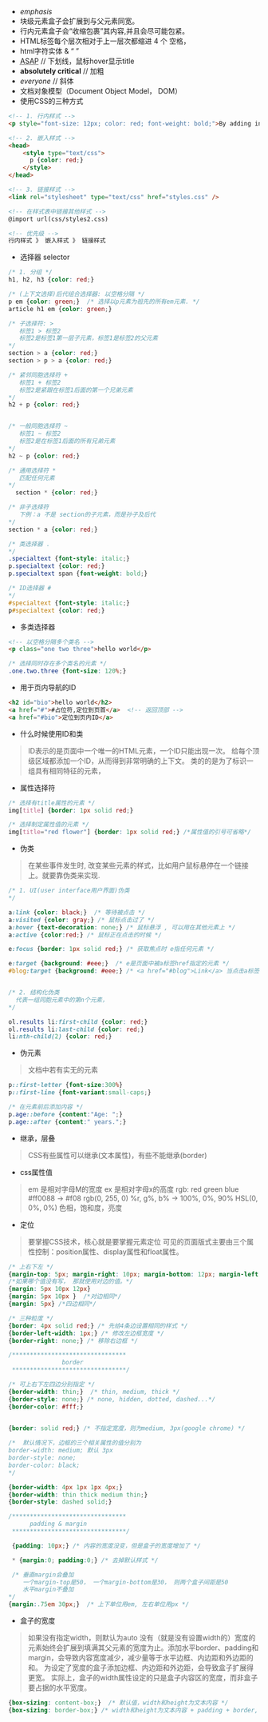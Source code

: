 - <em> emphasis </em>
- 块级元素盒子会扩展到与父元素同宽。
- 行内元素盒子会“收缩包裹”其内容,并且会尽可能包紧。
- HTML标签每个层次相对于上一层次都缩进 4 个 空格，
- html字符实体 &amp; &ldquo; &rdquo;
- <abbr title="As soon as possible">ASAP</abbr>  // 下划线，鼠标hover显示title
- <strong>absolutely critical</strong> // 加粗
- <em>everyone</em>  // 斜体
- 文档对象模型（Document Object Model， DOM）
- 使用CSS的三种方式
```html
<!-- 1. 行内样式 -->
<p style="font-size: 12px; color: red; font-weight: bold;">By adding inline CSS styling to this paragraph, you override the default styles.</p>

<!-- 2. 嵌入样式 -->
<head>
    <style type="text/css">
      p {color: red;}
    </style>
</head>

<!-- 3. 链接样式 -->
<link rel="stylesheet" type="text/css" href="styles.css" />

<!-- 在样式表中链接其他样式 -->
@import url(css/styles2.css)

<!-- 优先级 -->
行内样式 》 嵌入样式 》 链接样式
```

- 选择器 selector
```css
/* 1. 分组 */
h1, h2, h3 {color: red;}

/* (上下文选择)后代组合选择器: 以空格分隔 */
p em {color: green;}  /* 选择以p元素为祖先的所有em元素. */
article h1 em {color: green;}

/* 子选择符: > 
   标签1 > 标签2
   标签2是标签1第一层子元素，标签1是标签2的父元素
*/
section > a {color: red;}
section > p > a {color: red;}

/* 紧邻同胞选择符 +
   标签1 + 标签2
   标签2是紧跟在标签1后面的第一个兄弟元素
*/
h2 + p {color: red;}


/* 一般同胞选择符 ~
   标签1 ~ 标签2
   标签2是在标签1后面的所有兄弟元素
*/
h2 ~ p {color: red;}   

/* 通用选择符 *
   匹配任何元素
*/
  section * {color: red;}

/* 非子选择符 
   下例：a 不是 section的子元素，而是孙子及后代
*/
section * a {color: red;}

/* 类选择器 .
*/
.specialtext {font-style: italic;} 
p.specialtext {color: red;} 
p.specialtext span {font-weight: bold;}

/* ID选择器 #
*/
#specialtext {font-style: italic;} 
p#specialtext {color: red;} 

```

- 多类选择器
```html
<!-- 以空格分隔多个类名 -->
<p class="one two three">hello world</p>
```
```css
/* 选择同时存在多个类名的元素 */
.one.two.three {font-size: 120%;}
```

- 用于页内导航的ID
```html
<h2 id="bio">hello world</h2>
<a href="#">#占位符,定位到页首</a>  <!-- 返回顶部 -->
<a href="#bio">定位到页内ID</a>

```

- 什么时候使用ID和类
> ID表示的是页面中一个唯一的HTML元素，一个ID只能出现一次。
  给每个顶级区域都添加一个ID，从而得到非常明确的上下文。
> 类的的是为了标识一组具有相同特征的元素，

- 属性选择符
```css
/* 选择有title属性的元素 */
img[title] {border: 1px solid red;}

/* 选择制定属性值的元素 */
img[title="red flower"] {border: 1px solid red;} /*属性值的引号可省略*/
```

- 伪类
> 在某些事件发生时, 改变某些元素的样式，比如用户鼠标悬停在一个链接上。就要靠伪类来实现.
```css
/* 1. UI(user interface用户界面)伪类
*/

a:link {color: black;}  /* 等待被点击 */
a:visited {color: gray;} /* 鼠标点击过了 */
a:hover {text-decoration: none;} /* 鼠标悬浮 , 可以用在其他元素上 */ 
a:active {color:red;} /* 鼠标正在点击的时候 */

e:focus {border: 1px solid red;} /* 获取焦点时 e指任何元素 */

e:target {background: #eee;}  /* e是页面中被a标签href指定的元素 */
#blog:target {background: #eee;} /* <a href="#blog">Link</a> 当点击a标签时, #blog背景变成灰色 */


/* 2. 结构化伪类
  代表一组同胞元素中的第n个元素，
*/

ol.results li:first-child {color: red;}
ol.results li:last-child {color: red;}
li:nth-child(2) {color: red;}
```

- 伪元素
> 文档中若有实无的元素
```css
p::first-letter {font-size:300%}
p::first-line {font-variant:small-caps;}

/* 在元素前后添加内容 */
p.age::before {content:"Age: ";}  
p.age::after {content:" years.";}
```

- 继承，层叠
> CSS有些属性可以继承(文本属性)，有些不能继承(border)

- css属性值
> em 是相对字母M的宽度
> ex 是相对字母x的高度
> rgb: red green blue
> #ff0088 -> #f08 
> rgb(0, 255, 0)
> %r, g%, b% -> 100%, 0%, 90%
> HSL(0, 0%, 0%) 色相，饱和度，亮度


- 定位
> 要掌握CSS技术，核心就是要掌握元素定位
> 可见的页面版式主要由三个属性控制：position属性、display属性和float属性。
```css
/* 上右下左 */
{margin-top: 5px; margin-right: 10px; margin-bottom: 12px; margin-left: 8px;}
/*如果哪个值没有写， 那就使用对边的值。*/
{margin: 5px 10px 12px}  
{margin: 5px 10px }  /*对边相同*/
{margin: 5px} /*四边相同*/

/* 三种粒度 */
{border: 4px solid red;} /* 先给4条边设置相同的样式 */ 
{border-left-width: 1px;} /* 修改左边框宽度 */ 
{border-right: none;} /* 移除右边框 */

/******************************** 
               border
 ********************************/

/* 可上右下左四边分别指定 */
{border-width: thin;}  /* thin, medium, thick */
{border-style: none;} /* none, hidden, dotted, dashed...*/
{border-color: #fff;}
 

{border: solid red;} /* 不指定宽度，则为medium, 3px(google chrome) */

/*  默认情况下，边框的三个相关属性的值分别为 
border-width: medium; 默认 3px
border-style: none; 
border-color: black;
*/

{border-width: 4px 1px 1px 4px;}
{border-width: thin thick medium thin;} 
{border-style: dashed solid;}

/******************************** 
      padding & margin
 ********************************/

 {padding: 10px;} /* 内容的宽度没变，但是盒子的宽度增加了 */

 * {margin:0; padding:0;} /* 去掉默认样式 */

 /* 垂直margin会叠加
    一个margin-top是50， 一个margin-bottom是30， 则两个盒子间距是50
    水平margin不叠加
*/
{margin:.75em 30px;}  /* 上下单位用em, 左右单位用px */

```

- 盒子的宽度
> 如果没有指定width，则默认为auto
> 没有（就是没有设置width的）宽度的元素始终会扩展到填满其父元素的宽度为止。添加水平border、padding和margin，会导致内容宽度减少，减少量等于水平边框、内边距和外边距的和。
> 为设定了宽度的盒子添加边框、内边距和外边距，会导致盒子扩展得更宽。 
> 实际上，盒子的width属性设定的只是盒子内容区的宽度，而非盒子要占据的水平宽度。
```css
{box-sizing: content-box;}  /* 默认值，width和height为文本内容 */
{box-sizing: border-box;} /* width和height为文本内容 + padding + border, 注意不包含margin*/
```


